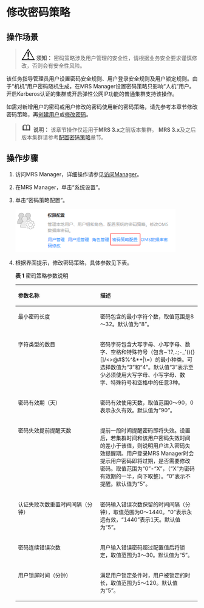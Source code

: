 # 修改密码策略<a name="mrs_01_0353"></a>

## 操作场景<a name="s7c8d8afd92194d8e9289608299bc3e4b"></a>

>![](public_sys-resources/icon-notice.gif) **须知：** 
>密码策略涉及用户管理的安全性，请根据业务安全要求谨慎修改，否则会有安全性风险。

该任务指导管理员用户设置密码安全规则、用户登录安全规则及用户锁定规则。由于“机机”用户密码随机生成，在MRS Manager设置密码策略只影响“人机”用户。开启Kerberos认证的集群或开启弹性公网IP功能的普通集群支持该操作。

如需对新增用户的密码或用户修改的密码使用新的密码策略，请先参考本章节修改密码策略，再[创建用户](创建用户.md)或[修改密码](修改操作用户密码.md)。

>![](public_sys-resources/icon-note.gif) **说明：** 
>该章节操作仅适用于**MRS 3.x**之前版本集群。
>**MRS 3.x**及之后版本集群请参考[配置密码策略](配置密码策略.md)章节。

## 操作步骤<a name="s9a065a28d2bf4340a5736ad3426f08eb"></a>

1.  访问MRS Manager，详细操作请参见[访问Manager](访问Manager-2.md)。
2.  在MRS Manager，单击“系统设置”。
3.  单击“密码策略配置”。

    ![](figures/5-29-13-密码策略配置.png)

4.  根据界面提示，修改密码策略，具体参数见下表。

    **表 1**  密码策略参数说明

    <a name="te7724a101fe349699fb86ccf4559e6a8"></a>
    <table><thead align="left"><tr id="r9f206ab947524a32a899deefefb602df"><th class="cellrowborder" valign="top" width="45%" id="mcps1.2.3.1.1"><p id="a611bd36a53eb4c5ca5975de6b696bf7e"><a name="a611bd36a53eb4c5ca5975de6b696bf7e"></a><a name="a611bd36a53eb4c5ca5975de6b696bf7e"></a>参数名称</p>
    </th>
    <th class="cellrowborder" valign="top" width="55.00000000000001%" id="mcps1.2.3.1.2"><p id="acd42b0cef5dd4ce9b3da7e9f98504694"><a name="acd42b0cef5dd4ce9b3da7e9f98504694"></a><a name="acd42b0cef5dd4ce9b3da7e9f98504694"></a>描述</p>
    </th>
    </tr>
    </thead>
    <tbody><tr id="ra28ebfde0ba64409ba9f77e1fe884275"><td class="cellrowborder" valign="top" width="45%" headers="mcps1.2.3.1.1 "><p id="aa503e2860c8b41d1a6524574b3ff1a67"><a name="aa503e2860c8b41d1a6524574b3ff1a67"></a><a name="aa503e2860c8b41d1a6524574b3ff1a67"></a>最小密码长度</p>
    </td>
    <td class="cellrowborder" valign="top" width="55.00000000000001%" headers="mcps1.2.3.1.2 "><p id="a7fe5144a85b84c398b6943eeba727525"><a name="a7fe5144a85b84c398b6943eeba727525"></a><a name="a7fe5144a85b84c398b6943eeba727525"></a>密码包含的最小字符个数，取值范围是8～32。默认值为“8”。</p>
    </td>
    </tr>
    <tr id="rf927f5222ebc4a9cb9f9189127971088"><td class="cellrowborder" valign="top" width="45%" headers="mcps1.2.3.1.1 "><p id="aaacb2faf93974671904d5f41483cce72"><a name="aaacb2faf93974671904d5f41483cce72"></a><a name="aaacb2faf93974671904d5f41483cce72"></a>字符类型的数目</p>
    </td>
    <td class="cellrowborder" valign="top" width="55.00000000000001%" headers="mcps1.2.3.1.2 "><p id="a5a7ec0884edf49f5aa94174709116398"><a name="a5a7ec0884edf49f5aa94174709116398"></a><a name="a5a7ec0884edf49f5aa94174709116398"></a>密码字符包含大写字母、小写字母、数字、空格和特殊符号（包含~`!?,.:;-_'(){}[]/&lt;&gt;@#$%^&amp;*+|\=）的最小种类。可选择数值为“3”和“4”。默认值“3”表示至少必须使用大写字母、小写字母、数字、特殊符号和空格中的任意3种。</p>
    </td>
    </tr>
    <tr id="rc2c19c575a624ad5be19b01a181be3ee"><td class="cellrowborder" valign="top" width="45%" headers="mcps1.2.3.1.1 "><p id="ae3a343b20c99484ea7ccc2f070effa3d"><a name="ae3a343b20c99484ea7ccc2f070effa3d"></a><a name="ae3a343b20c99484ea7ccc2f070effa3d"></a>密码有效期（天）</p>
    </td>
    <td class="cellrowborder" valign="top" width="55.00000000000001%" headers="mcps1.2.3.1.2 "><p id="ab728dfaaba8e45cea505ffcf0381408b"><a name="ab728dfaaba8e45cea505ffcf0381408b"></a><a name="ab728dfaaba8e45cea505ffcf0381408b"></a>密码有效使用天数，取值范围0～90，0表示永久有效。默认值为“90”。</p>
    </td>
    </tr>
    <tr id="row84137489364"><td class="cellrowborder" valign="top" width="45%" headers="mcps1.2.3.1.1 "><p id="p104249769364"><a name="p104249769364"></a><a name="p104249769364"></a>密码失效提前提醒天数</p>
    </td>
    <td class="cellrowborder" valign="top" width="55.00000000000001%" headers="mcps1.2.3.1.2 "><p id="p391166889364"><a name="p391166889364"></a><a name="p391166889364"></a>提前一段时间提醒密码即将失效。设置后，若集群时间和该用户密码失效时间的差小于该值，则说明用户进入密码失效提醒期。用户登录MRS Manager时会提示用户密码即将过期，是否需要修改密码。取值范围为“0”-“X”，（“X”为密码有效期的一半，向下取整）。“0”表示不提醒。默认值为“5”。</p>
    </td>
    </tr>
    <tr id="r8df64ed72881408194deaef2ee7944a8"><td class="cellrowborder" valign="top" width="45%" headers="mcps1.2.3.1.1 "><p id="aa2f19cdc62ef4b55aa1d471ce8e3c1e9"><a name="aa2f19cdc62ef4b55aa1d471ce8e3c1e9"></a><a name="aa2f19cdc62ef4b55aa1d471ce8e3c1e9"></a>认证失败次数重置时间间隔（分钟）</p>
    </td>
    <td class="cellrowborder" valign="top" width="55.00000000000001%" headers="mcps1.2.3.1.2 "><p id="a55498b8142ed40928c51844f2e7de4b9"><a name="a55498b8142ed40928c51844f2e7de4b9"></a><a name="a55498b8142ed40928c51844f2e7de4b9"></a>密码输入错误次数保留的时间间隔（分钟），取值范围为0～1440。“0”表示永远有效，“1440”表示1天。默认值为“5”。</p>
    </td>
    </tr>
    <tr id="r70482b080fc94b428b3d3f10412a13f0"><td class="cellrowborder" valign="top" width="45%" headers="mcps1.2.3.1.1 "><p id="ae55673216b2c4880992f047c0a06c96e"><a name="ae55673216b2c4880992f047c0a06c96e"></a><a name="ae55673216b2c4880992f047c0a06c96e"></a>密码连续错误次数</p>
    </td>
    <td class="cellrowborder" valign="top" width="55.00000000000001%" headers="mcps1.2.3.1.2 "><p id="a986c77d0c26e44c79b8c989a369b34d6"><a name="a986c77d0c26e44c79b8c989a369b34d6"></a><a name="a986c77d0c26e44c79b8c989a369b34d6"></a>用户输入错误密码超过配置值后将锁定，取值范围为3～30。默认值为“5”。</p>
    </td>
    </tr>
    <tr id="rb6b01b40580046768fbe3147e96b39fd"><td class="cellrowborder" valign="top" width="45%" headers="mcps1.2.3.1.1 "><p id="ac04395d8dfa9437a995d7af1db4c838e"><a name="ac04395d8dfa9437a995d7af1db4c838e"></a><a name="ac04395d8dfa9437a995d7af1db4c838e"></a>用户锁屏时间（分钟）</p>
    </td>
    <td class="cellrowborder" valign="top" width="55.00000000000001%" headers="mcps1.2.3.1.2 "><p id="ad78ac2012f934a358c88ba3169d3bdc2"><a name="ad78ac2012f934a358c88ba3169d3bdc2"></a><a name="ad78ac2012f934a358c88ba3169d3bdc2"></a>满足用户锁定条件时，用户被锁定的时长，取值范围为5～120。默认值为“5”。</p>
    </td>
    </tr>
    </tbody>
    </table>


